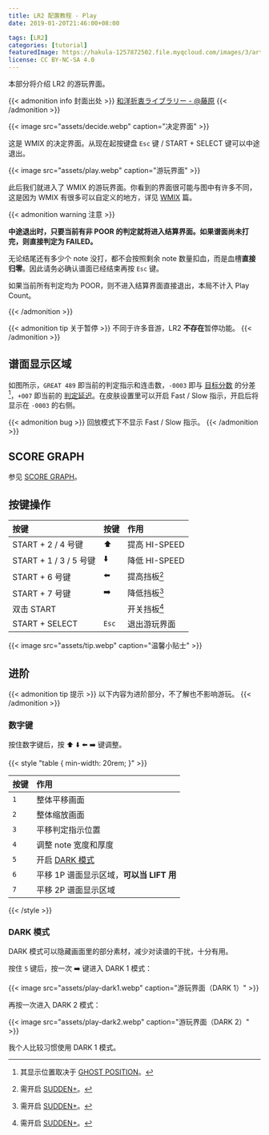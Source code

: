 ```yaml
---
title: LR2 配置教程 - Play
date: 2019-01-20T21:46:00+08:00

tags: [LR2]
categories: [tutorial]
featuredImage: https://hakula-1257872502.file.myqcloud.com/images/3/article-covers/200bc1d7-4d74-4f49-ab4e-76260094cc61_61930743.webp
license: CC BY-NC-SA 4.0
---
```


本部分将介绍 LR2 的游玩界面。

<!--more-->

{{< admonition info 封面出处 >}}
[和洋折衷ライブラリー - @藤原](https://www.pixiv.net/artworks/61930743)
{{< /admonition >}}

{{< image src="assets/decide.webp" caption="决定界面" >}}

这是 WMIX 的决定界面。从现在起按键盘 `Esc` 键 / START + SELECT 键可以中途退出。

{{< image src="assets/play.webp" caption="游玩界面" >}}

此后我们就进入了 WMIX 的游玩界面。你看到的界面很可能与图中有许多不同，这是因为 WMIX 有很多可以自定义的地方，详见 [WMIX](../wmix) 篇。

{{< admonition warning 注意 >}}

**中途退出时，只要当前有非 POOR 的判定就将进入结算界面。如果谱面尚未打完，则直接判定为 FAILED。**

无论结尾还有多少个 note 没打，都不会按照剩余 note 数量扣血，而是血槽**直接归零**。因此请务必确认谱面已经结束再按 `Esc` 键。

如果当前所有判定均为 POOR，则不进入结算界面直接退出，本局不计入 Play Count。

{{< /admonition >}}

{{< admonition tip 关于暂停 >}}
不同于许多音游，LR2 **不存在**暂停功能。
{{< /admonition >}}

## 谱面显示区域

如图所示，`GREAT 489` 即当前的判定指示和连击数，`-0003` 即与 [目标分数](../select/#target) 的分差[^ghost-position]，`+007` 即当前的 [判定延迟](../select/#judge-timing)。在皮肤设置里可以开启 Fast / Slow 指示，开启后将显示在 `-0003` 的右侧。

{{< admonition bug >}}
回放模式下不显示 Fast / Slow 指示。
{{< /admonition >}}

## SCORE GRAPH

参见 [SCORE GRAPH](../select/#score-graph)。

## 按键操作

| 按键                   | 按键          | 作用              |
| :--------------------- | :------------ | :---------------- |
| START + 2 / 4 号键     | :arrow_up:    | 提高 HI-SPEED     |
| START + 1 / 3 / 5 号键 | :arrow_down:  | 降低 HI-SPEED     |
| START + 6 号键         | :arrow_left:  | 提高挡板[^sudden] |
| START + 7 号键         | :arrow_right: | 降低挡板[^sudden] |
| 双击 START             |               | 开关挡板[^sudden] |
| START + SELECT         | `Esc`         | 退出游玩界面      |

{{< image src="assets/tip.webp" caption="温馨小贴士" >}}

## 进阶

{{< admonition tip 提示 >}}
以下内容为进阶部分，不了解也不影响游玩。
{{< /admonition >}}

### 数字键

按住数字键后，按 :arrow_up: :arrow_down: :arrow_left: :arrow_right: 键调整。

{{< style "table { min-width: 20rem; }" >}}

| 按键 | 作用                                     |
| :--- | :--------------------------------------- |
| `1`  | 整体平移画面                             |
| `2`  | 整体缩放画面                             |
| `3`  | 平移判定指示位置                         |
| `4`  | 调整 note 宽度和厚度                     |
| `5`  | 开启 [DARK 模式](#dark-模式)             |
| `6`  | 平移 1P 谱面显示区域，**可以当 LIFT 用** |
| `7`  | 平移 2P 谱面显示区域                     |

{{< /style >}}

### DARK 模式

DARK 模式可以隐藏画面里的部分素材，减少对读谱的干扰，十分有用。

按住 `5` 键后，按一次 :arrow_right: 键进入 DARK 1 模式：

{{< image src="assets/play-dark1.webp" caption="游玩界面（DARK 1）" >}}

再按一次进入 DARK 2 模式：

{{< image src="assets/play-dark2.webp" caption="游玩界面（DARK 2）" >}}

我个人比较习惯使用 DARK 1 模式。

[^ghost-position]: 其显示位置取决于 [GHOST POSITION](../select/#ghost-position)。
[^sudden]: 需开启 [SUDDEN+](../select/#sudden)。
